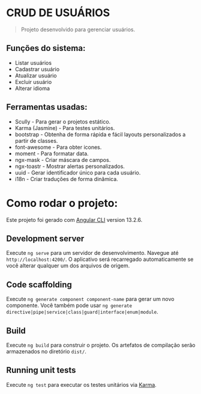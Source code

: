 # CRUD DE USUÁRIOS
> Projeto desenvolvido para gerenciar usuários.

## Funções do sistema:
- Listar usuários
- Cadastrar usuário
- Atualizar usuário
- Excluir usuário
- Alterar idioma

## Ferramentas usadas:
- Scully - Para gerar o projetos estático.
- Karma (Jasmine) - Para testes unitários.
- bootstrap - Obtenha de forma rápida e fácil layouts personalizados a partir de classes.
- font-awesome - Para obter icones.
- moment - Para formatar data.
- ngx-mask - Criar máscara de campos.
- ngx-toastr - Mostrar alertas personalizados.
- uuid - Gerar identificador único para cada usuário.
- i18n - Criar traduções de forma dinâmica.


# Como rodar o projeto:

Este projeto foi gerado com [Angular CLI](https://github.com/angular/angular-cli) version 13.2.6.

## Development server

Execute `ng serve` para um servidor de desenvolvimento. Navegue até `http://localhost:4200/`. O aplicativo será recarregado automaticamente se você alterar qualquer um dos arquivos de origem.

## Code scaffolding

Execute `ng generate component component-name` para gerar um novo componente. Você também pode usar `ng generate directive|pipe|service|class|guard|interface|enum|module`.

## Build

Execute `ng build` para construir o projeto. Os artefatos de compilação serão armazenados no diretório `dist/`.

## Running unit tests

Execute `ng test` para executar os testes unitários via [Karma](https://karma-runner.github.io).